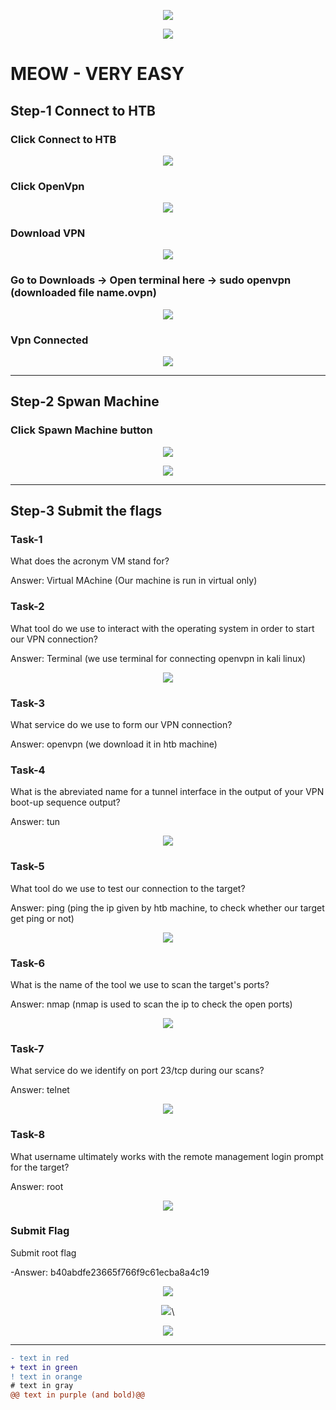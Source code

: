<p align="center">
 <img src="https://user-images.githubusercontent.com/94435318/161561175-85ea34cf-fc01-4ec8-bc88-3501953e7851.png">
</p>

<p align="center">
 <img src="https://user-images.githubusercontent.com/94435318/161561268-a40561c7-1e02-4ec6-bc3e-775f90bd50d4.png">
</p>

# MEOW - VERY EASY

## Step-1 Connect to HTB

### Click Connect to HTB

<p align="center">
 <img src="https://user-images.githubusercontent.com/94435318/161561644-cf88f96e-2a23-48a2-b28f-b606e7b6fcc6.png">
</p> 

### Click OpenVpn

<p align="center">
 <img src="https://user-images.githubusercontent.com/94435318/161561762-777be237-ccc3-45a5-9df5-8500f46eda69.png">
</p> 

### Download VPN

<p align="center">
 <img src="https://user-images.githubusercontent.com/94435318/161561916-87f6fd74-b246-4c24-99c5-c8a6d18573ac.png">
</p> 

### Go to Downloads -> Open terminal here -> sudo openvpn (downloaded file name.ovpn)

<p align="center">
 <img src="https://user-images.githubusercontent.com/94435318/161562203-d80966ed-7fcc-4ec9-9b16-f6994084f7b8.png">
</p>

### Vpn Connected

<p align="center">
 <img src="https://user-images.githubusercontent.com/94435318/161563110-feb7219e-e1c9-40f0-a49b-d83c16dd5036.png">
</p> 

----------------------------------------------------------------------------------------------------------------

## Step-2 Spwan Machine

### Click Spawn Machine button 

<p align="center">
 <img src="https://user-images.githubusercontent.com/94435318/161563287-1f07f287-4a57-4fa9-aa22-ff8d6a2d2116.png">
</p> 

<p align="center">
 <img src="https://user-images.githubusercontent.com/94435318/161563503-2173df4b-2b14-462f-8abf-c59cadebddc6.png">
</p> 

---------------------------------------------------------------------------------------------------------------

## Step-3 Submit the flags

### Task-1

What does the acronym VM stand for? 

Answer: Virtual MAchine (Our machine is run in virtual only)

### Task-2

What tool do we use to interact with the operating system in order to start our VPN connection? 

Answer: Terminal (we use terminal for connecting openvpn in kali linux)

<p align="center">
 <img src="https://user-images.githubusercontent.com/94435318/161564677-713da972-7757-48ef-9748-d1ad3f7d483a.png">
</p> 

### Task-3

What service do we use to form our VPN connection? 

Answer: openvpn (we download it in htb machine)

### Task-4

What is the abreviated name for a tunnel interface in the output of your VPN boot-up sequence output? 

Answer: tun

<p align="center">
 <img src="https://user-images.githubusercontent.com/94435318/161565374-31668257-8f13-43cb-bcac-1bf55177ea2c.png">
</p> 

### Task-5

What tool do we use to test our connection to the target? 

Answer: ping  (ping the ip given by htb machine, to check whether our target get ping or not)
 
<p align="center">
 <img src="https://user-images.githubusercontent.com/94435318/161566051-d481a239-0009-4dea-890b-6d6ce32b688f.png">
</p> 

### Task-6

What is the name of the tool we use to scan the target's ports? 

Answer: nmap (nmap is used to scan the ip to check the open ports)

<p align="center">
 <img src="https://user-images.githubusercontent.com/94435318/161566758-b5ab77e4-4c3e-44df-9d6f-89b44c07afda.png">
</p> 

### Task-7

What service do we identify on port 23/tcp during our scans? 

Answer: telnet

<p align="center">
 <img src="https://user-images.githubusercontent.com/94435318/161566918-fd3baffc-20d7-4e0f-8652-968e1cac1475.png">
</p> 

### Task-8

What username ultimately works with the remote management login prompt for the target? 

Answer: root

<p align="center">
 <img src="https://user-images.githubusercontent.com/94435318/161567518-d271df99-57bc-4237-88b3-12a43b78da90.png">
</p> 

### Submit Flag

Submit root flag 


-Answer: b40abdfe23665f766f9c61ecba8a4c19


<p align="center">
 <img src="https://user-images.githubusercontent.com/94435318/161568046-9418a83a-f5cf-4110-b35f-2130e8aadba4.png">
</p> 

<p align="center">
 <img src="https://user-images.githubusercontent.com/94435318/161567964-cc20c8f9-04b1-4f38-8ef1-71e40abc27db.png">\
</p> 

<p align="center">
 <img src="https://user-images.githubusercontent.com/94435318/161568916-589f01ab-d242-428e-993f-23ec73d1b246.png">
</p> 

--------------------------------------------------------------------------------------------------------------


```diff
- text in red
+ text in green
! text in orange
# text in gray
@@ text in purple (and bold)@@
```


